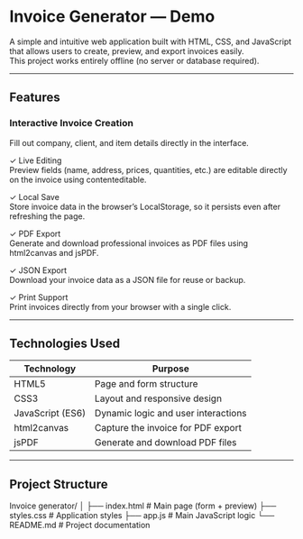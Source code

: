 #  Invoice Generator — Demo

A simple and intuitive web application built with HTML, CSS, and JavaScript that allows users to create, preview, and export invoices easily.  
This project works entirely offline (no server or database required).

---

##  Features

### Interactive Invoice Creation  
Fill out company, client, and item details directly in the interface.  

✓ Live Editing  
Preview fields (name, address, prices, quantities, etc.) are editable directly on the invoice using contenteditable.  

✓ Local Save  
Store invoice data in the browser’s LocalStorage, so it persists even after refreshing the page.  

✓ PDF Export  
Generate and download professional invoices as PDF files using html2canvas and jsPDF.  

✓ JSON Export  
Download your invoice data as a JSON file for reuse or backup.  

✓ Print Support  
Print invoices directly from your browser with a single click.  

---

##  Technologies Used

| Technology | Purpose |
|-------------|----------|
| HTML5 | Page and form structure |
| CSS3 | Layout and responsive design |
| JavaScript (ES6) | Dynamic logic and user interactions |
| html2canvas | Capture the invoice for PDF export |
| jsPDF | Generate and download PDF files |

---

##  Project Structure

Invoice generator/ │ ├── index.html        # Main page (form + preview) 
├── styles.css        # Application styles 
├── app.js            # Main JavaScript logic 
└── README.md         # Project documentation
